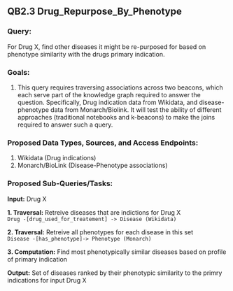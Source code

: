 ## QB2.3 Drug_Repurpose_By_Phenotype 

### Query:
For Drug X, find other diseases it might be re-purposed for based on phenotype similarity with the drugs primary indication.

### Goals:
1. This query requires traversing associations across two beacons, which each serve part of the knowledge graph required to answer the question.  Specifically, Drug indication data from Wikidata, and disease-phenotype data from Monarch/Biolink.  It will test the ability of different approaches (traditional notebooks and k-beacons) to make the joins required to answer such a query.

### Proposed Data Types, Sources, and Access Endpoints:
1. Wikidata (Drug indications)
2. Monarch/BioLink (Disease-Phenotype associations)
  
### Proposed Sub-Queries/Tasks:
   
**Input:** Drug X  
  
**1. Traversal:** Retreive diseases that are indictions for Drug X   
`Drug -[drug_used_for_treatement] -> Disease (Wikidata)`  

**2. Traversal:** Retreive all phenotypes for each disease in this set   
`Disease -[has_phenotype]-> Phenotype (Monarch)`  

**3. Computation:** Find most phenotypically similar diseases based on profile of primary indication    

**Output:** Set of diseases ranked by their phenotypic similarity to the primry indications for input Drug X

